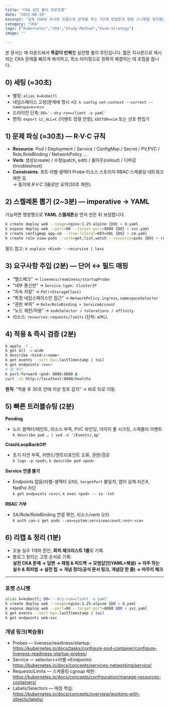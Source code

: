 ```yaml
---
title: "CKA 실전 풀이 프로토콜"
date: "2025-08-30"
excerpt: "실제 CKA와 유사한 흐름으로 문제를 푸는 7단계 방법론과 명령 스니펫을 정리했습니다."
category: "CKA"
tags: ["Kubernetes","CKA","Study-Method","Exam-Strategy"]
image: ""

---
```


본 문서는 매 라운드에서 **똑같이 반복**할 실전형 풀이 루틴입니다. 짧은 지시문으로 제시되는 CKA 문제를 빠르게 해석하고, 최소 타이핑으로 정확히 해결하는 데 초점을 둡니다.

## 0) 세팅 (≈30초)

- 별칭: `alias k=kubectl`
- 네임스페이스 고정(문제에 명시 시): `k config set-context --current --namespace=<ns>`
- 드라이런 단축: `DO='--dry-run=client -o yaml'`  
- 편의: `export LC_ALL=C` (이벤트 정렬 안정), `EDITOR=vim` 또는 선호 편집기

## 1) 문제 파싱 (≈30초) — R·V·C 규칙

- **Resource**: Pod / Deployment / Service / ConfigMap / Secret / PV,PVC / Role,RoleBinding / NetworkPolicy …
- **Verb**: 생성(create) / 수정(patch, edit) / 롤아웃(rollout) / 디버깅(troubleshoot)
- **Constraints**: 포트·라벨·셀렉터·Probe·리소스·스토리지·RBAC·스케줄링·네트워크 제한 등  
  → 종이에 *R·V·C* 3줄로만 요약(30초 제한).

## 2) 스켈레톤 뽑기 (2~3분) — imperative → YAML

가능하면 명령형으로 **YAML 스켈레톤**을 먼저 만든 뒤 보정합니다.

```bash
k create deploy web --image=nginx:1.25-alpine {DO} > d.yaml
k expose deploy web --port=80 --target-port=8080 {DO} > svc.yaml
k create configmap app-cm --from-literal=KEY=VAL {DO} > cm.yaml
k create role view-pods --verb=get,list,watch --resource=pods {DO} > role.yaml
```

필드 참고: `k explain <Kind> --recursive | less`

## 3) 요구사항 주입 (2분) — 단어 ↔ 필드 매핑

- “헬스체크” → `liveness/readiness/startupProbe`
- “내부 통신만” → `Service.type: ClusterIP`
- “지속 저장” → `PVC(+StorageClass)`
- “특정 네임스페이스만 접근” → `NetworkPolicy.ingress`, `namespaceSelector`
- “권한 부여” → `Role/RoleBinding + ServiceAccount`
- “노드 제한/허용” → `nodeSelector / tolerations / affinity`
- 리소스: `resources.requests/limits` (단위: `m`/`Mi`).

## 4) 적용 & 즉시 검증 (2분)

```bash
k apply -f .
k get all -o wide
k describe <kind>/<name>
k get events --sort-by=.lastTimestamp | tail
k get endpoints <svc>
# 앱 확인
k port-forward <pod> 8080:8080 &
curl -sS http://localhost:8080/healthz
```

**원칙**: “적용 후 30초 안에 이상 징후 감지” → 바로 5)로 이동.

## 5) 빠른 트러블슈팅 (2분)

**Pending**  

- 노드 셀렉터/테인트, 리소스 부족, PVC 바인딩, 이미지 풀 시크릿, 스케줄러 이벤트  
  `k describe pod … | sed -n '/Events/,$p'`

**CrashLoopBackOff**  

- 초기 지연 부족, 커맨드/엔트리포인트 오류, 권한/경로  
  `k logs -p <pod>`, `k describe pod <pod>`

**Service 연결 불가**  

- Endpoints 없음(라벨-셀렉터 오타), `targetPort` 불일치, 앱이 실제 리슨X, NetPol 차단  
  `k get endpoints <svc>`, `k exec <pod> -- ss -lnt`

**RBAC 거부**  

- SA/Role/RoleBinding 연결 확인, 리소스/verb 오타  
  `k auth can-i get pods --as=system:serviceaccount:<ns>:<sa>`



## 6) 리캡 & 정리 (1분)

- 오늘 실수 1개와 원인, **회피 체크리스트 1줄**로 기록.
- 블로그 정리는 고정 순서로 기록:  
  **실전 CKA 문제 → 답변 → 채점 & 피드백 → 모범답안(YAML+해설) → 자주 하는 실수 & 회피법 → 실전 팁 → 개념 정리(공식 문서 링크, 개념당 한 줄) → 마무리 체크**

---

### 포켓 스니펫

```bash
alias k=kubectl; DO='--dry-run=client -o yaml'
k create deploy web --image=nginx:1.25-alpine $DO > d.yaml
k expose deploy web --port=80 --target-port=8080 $DO > svc.yaml
k get events --sort-by=.lastTimestamp | tail
k get endpoints web-svc
```

### 개념 링크(복습용)

- Probes — liveness/readiness/startup: https://kubernetes.io/docs/tasks/configure-pod-container/configure-liveness-readiness-startup-probes/
- Service — selector↔라벨→Endpoints: https://kubernetes.io/docs/concepts/services-networking/service/
- Requests/Limits — 스케줄링·cgroup 제한: https://kubernetes.io/docs/concepts/configuration/manage-resources-containers/
- Labels/Selectors — 매칭 핵심: https://kubernetes.io/docs/concepts/overview/working-with-objects/labels/
